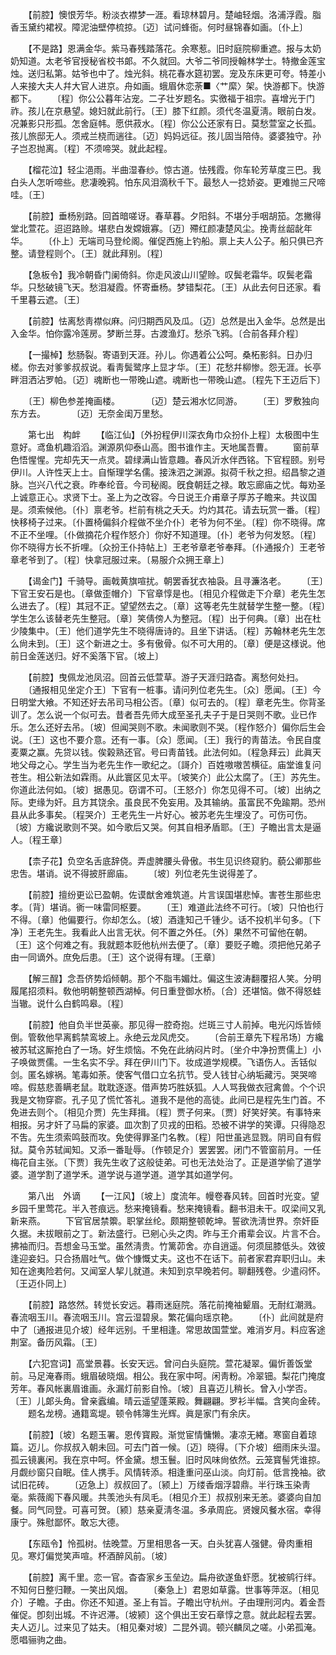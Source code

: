<!-- { "loadSidebar": true } -->
　　【前腔】懊恨芳华。粉淡衣襟梦一涯。看琼林碧月。楚岫轻烟。洛浦浮霞。脂香玉黛约裙衩。障泥油壁停梳掠。〔迈〕试问蜂衙。何时昼锦春如画。〔仆上〕 

　　【不是路】恩满金华。紫马春残踏落花。余寒惹。旧时庭院柳重遮。报与太奶奶知道。太老爷官授秘省校书郞。不久就回。大爷二爷同授翰林学士。特撤金莲宝烛。送归私第。姑爷也中了。烛光斜。桃花春水筵初罢。宠及东床更可夸。特差小人来接大夫人幷大官人进京。舟如画。蛾眉休恋荼■〈艹縻〉架。快游都下。快游都下。 
　　〔程〕你公公暮年沾宠。二子壮岁题名。实徼福于祖宗。喜增光于门祚。孩儿在京悬望。媳妇就此前行。〔王〕膝下红颜。须代冬温夏淸。眼前白发。况兼影只形孤。怎舍庭帏。愿供菽水。〔程〕你公公还家有日。莫愁萱室之长孤。孩儿旅邸无人。须戒兰桡而遄往。〔迈〕妈妈远征。孩儿固当陪侍。婆婆独守。孙子岂忍抛离。〔程〕不须啼哭。就此起程。 

　　【榴花泣】轻尘浥雨。半曲湿春纱。惊古道。怯残霞。你车轮芳草度三巴。我白头人怎听啼些。悲凄晚鸦。怕东风泪滴秋千下。最愁人一捻娇姿。更难抛三尺啼哇。〔王〕 

　　【前腔】垂杨别路。回首暗嗟讶。春草暮。夕阳斜。不堪分手咽胡笳。怎撇得堂北萱花。迢迢路赊。堪悲白发嫦娥寡。〔迈〕殢红颜凄楚风尘。挽靑丝龆龀年华。 
　　〔仆上〕无端司马登纶阁。催促西施上钓船。禀上夫人公子。船只俱已齐整。请登程则个。〔王〕就此拜别。〔程〕 

　　【急板令】我冷朝昏门阑倚斜。你走风波山川望赊。叹鬓老霜华。叹鬓老霜华。只愁破镜飞天。愁泪凝霞。怀寄垂杨。梦错梨花。〔王〕从此去何日还家。看千里暮云遮。〔王〕 

　　【前腔】怯离愁靑襟似麻。问归期西风及瓜。〔迈〕总然是出入金华。总然是出入金华。怕你露冷莲房。梦断兰芽。古渡渔灯。愁杀飞鸦。〔合前各拜介程〕 

　　【一撮棹】愁肠裂。寄语到天涯。孙儿。你遇着公公呵。桑柘影斜。日办归槎。你去对爹爹叔叔说。看靑鬓鹭序上显才华。〔王〕花愁幷柳惨。怨无涯。长亭畔泪洒沾罗帕。〔迈〕魂断也一带晚山遮。魂断也一带晚山遮。〔程先下王迈后下〕 

　　〔王〕柳色参差掩画楼。　　　　〔迈〕楚云湘水忆同游。 
　　〔王〕罗敷独向东方去。　　　　〔迈〕无奈金闺万里愁。 

　　第七出　构衅 
　　【临江仙】〔外扮程伊川深衣角巾众扮仆上程〕太极图中生意好。鸢鱼机趣滔滔。渊源夙仰泰山高。图书谁作主。天地属吾曹。 
　　窗前草色悟惺惺。完却先天一点灵。碧绿满山皆意趣。春风沂水伴西铭。下官程颐。别号伊川。人许性天上士。自惭理学名儒。接洙泗之渊源。拟荷千秋之担。绍昌黎之道脉。岂兴八代之衰。昨奉纶音。今司秘阁。旣食朝廷之禄。敢忘廊庙之忧。每劝圣上诚意正心。求贤下士。圣上为之改容。今日说王介甫章子厚苏子瞻来。共议国是。须索候他。〔仆〕禀老爷。栏前有桃之夭夭。灼灼其花。请去玩赏一番。〔程〕快移椅子过来。〔仆置椅偏斜介程做不坐介仆〕老爷为何不坐。〔程〕你不晓得。席不正不坐哩。〔仆做摘花介程作怒介〕你好不知道理。〔仆〕老爷为何发怒。〔程〕你不晓得方长不折哩。〔众扮王仆持帖上〕王老爷章老爷奉拜。〔仆通报介〕王老爷章老爷到了。〔程〕快拿冠服过来。〔易服介众拥王章上〕 

　　【谒金门】千骑导。画戟黄旗喧扰。朝罢香犹衣袖袅。且寻濂洛老。 
　　〔王〕下官王安石是也。〔章做歪帽介〕下官章惇是也。〔相见介程做走下介章〕老先生怎么进去了。〔程〕其冠不正。望望然去之。〔章〕这等老先生就替学生整一整。〔程〕学生怎么该替老先生整冠。〔章〕笑倩傍人为整冠。〔程〕出于何典。〔章〕出在杜少陵集中。〔王〕他们道学先生不晓得唐诗的。且坐下讲话。〔程〕苏翰林老先生怎么尙未到。〔王〕这个新进之士。多有傲骨。似不可大用的。〔章〕便是这様说。他前日金莲送归。好不奚落下官。〔坡上〕 

　　【前腔】曳佩龙池凤沼。回首云低萱草。游子天涯归路杳。离愁何处扫。 
　　〔通报相见坐定介王〕下官有一桩事。请问列位老先生。〔众〕愿闻。〔王〕今日明堂大飨。不知还好去吊司马相公否。〔章〕似可去的。〔程〕章老先生。你背圣训了。怎么说一个似可去。昔者吾先师大成至圣孔夫子于是日哭则不歌。业已作乐。怎么还好去吊。〔坡〕但闻哭则不歌。未闻歌则不哭。〔程作怒介〕偏你后生会说。〔王〕这也不要介意。还有一事。〔众〕愿闻。〔王〕我行的靑苗法。令民自度麦粟之赢。先贷以钱。俟榖熟还官。号曰靑苗钱。此法何如。〔程急拜云〕此眞天地父母之心。学生当为老先生作一歌纪之。〔謌介〕百姓嗷嗷苦横征。庙堂谁复问苍生。相公新法如霖雨。从此寰区见太平。〔坡笑介〕此公太腐了。〔王〕苏先生。你道此法何如。〔坡〕据愚见。窃谓不可。〔王怒介〕你怎见得不可。〔坡〕出纳之际。吏缘为奸。且方其饶余。虽良民不免妄用。及其输纳。虽富民不免踰期。恐州县从此多事矣。〔程哭介〕王老先生一片好心。被苏老先生埋没了。可伤可伤。〔坡〕方纔说歌则不哭。如今歌后又哭。何其自相矛盾耶。〔王〕子瞻出言太是逼人。〔程王章〕 

　　【柰子花】负空名舌底辞侥。弄虚脾腰头骨傲。书生见识终窥豹。藐公卿那些忠吿。堪诮。说不得披肝廊庙。 
　　〔坡〕列位老先生说得差了。 

　　【前腔】擅纷更讼已盈朝。佐谟猷舍难筑道。片言误国堪悲悼。害苍生那些忠孝。〔背〕堪诮。衠一味雷同枢要。 
　　〔王〕难道此法终不可行。〔坡〕只怕也行不得。〔章〕他偏要行。你却怎么。〔坡〕酒逢知己千锺少。话不投机半句多。〔下净〕王老先生。我看此人出言无状。何不置之外任。〔外〕果然不可留他在朝。〔王〕这个何难之有。我就题本贬他杭州去便了。〔章〕要贬子瞻。须把他兄弟子由一同谪外。庶免后患。〔王〕这个说得有理。〔王章〕 

　　【解三酲】念吾侪势熖倾朝。那个不脂韦媚灶。偏这生波涛翻覆招人笑。分明履尾招须料。敎他明朝整顿西湖棹。何日重登御水桥。〔合〕还堪恼。做不得怒蛙当辙。说什么白鹤鸣皋。〔程〕 

　　【前腔】他自负半世英豪。那见得一腔奇抱。烂斑三寸人前掉。电光闪烁皆倾倒。管敎他早离鹤禁鸾坡上。永绝云龙风虎交。 
　　〔合前王章先下程吊场〕方纔被苏轼这厮抢白了一场。好生烦恼。不免在此纳闷片时。〔坐介中净扮贾儒上〕小子唤做贾儒。一生名实不孚。拜在伊川门下。妆成道学规模。飞语伤人。舌铦似剑。匿名嫁祸。笔毒如荼。使客气借口立名抗节。受人钱甘心纳垢藏污。哭哭啼啼。假慈悲善瞒老鼠。耽耽逐逐。借声势巧胜妖狐。人人骂我做衣冠禽兽。个个识我是文物穿窬。孔子见了慌忙答礼。道我不是他的高徒。此间已是程先生门首。不免进去则个。〔相见介贾〕先生拜揖。〔程〕贾子何来。〔贾〕好笑好笑。有事特来相报。另才奸了马扁的家婆。皿次割了贝戎的田稻。恐被不讲学的笑谭。只得隐忍不吿。先生须索鸣鼓而攻。免使得罪圣门名教。〔程〕阳世虽逃显戮。阴司自有假狱。莫令苏轼闻知。又添一番耻辱。〔作顿足介〕罢罢罢。闭门不管窗前月。一任梅花自主张。〔下贾〕我先生收了这般徒弟。可也无法处治了。正是道学偷了道学婆。道学割了道学禾。道学说与道学道。道学其如道学何。 


　　第八出　外谪 
　　【一江风】〔坡上〕度流年。幔卷春风转。回首时光变。望乡园千里莺花。半入苍痕远。愁来掩镜看。愁来掩镜看。翻书泪未干。叹梁间又乳新来燕。 
　　下官官居禁籞。职掌丝纶。颇期整顿乾坤。誓欲洗淸世界。奈奸臣久据。未拔眼前之丁。新法盛行。已剜心头之肉。昨与王介甫辈会议。片言不合。拂袖而归。吾想金马玉堂。虽然淸贵。竹篱茆舍。亦自逍遥。何须屈膝低头。效彼逢迎妾妇。只合扬眉吐气。做个慷慨丈夫。这也不在话下。前者家君弃职归山。未知在途夷险若何。又闻室人挈儿就道。未知到京早晚若何。聊翻残卷。少遣闷怀。〔王迈仆同上〕 

　　【前腔】路悠然。转觉长安远。暮雨迷庭院。落花前掩袖颦眉。无耐红潮溅。春流咽玉川。春流咽玉川。宫云湿碧泉。繁花偏向瑶京艳。 
　　〔仆〕此间就是府中了〔通报进见介坡〕经年远别。千里相逢。常思故国萱堂。难消岁月。料应客途荆室。备历风霜。〔王〕 

　　【六犯宫词】高堂景暮。长安天远。曾问白头庭院。萱花凝翠。偏忻善饭堂前。马足淹春雨。蛾眉破晓烟。相公。我在家中呵。闲靑粉。冷翠钿。梨花门掩度芳年。春风帐裏眉谁画。永漏灯前影自怜。〔坡〕且喜迈儿稍长。曾入小学否。〔王〕儿郞头角。曾亲蠧编。晴云遥望蓬莱殿。舞翩翩。罗衫半幅。含笑向金砖。 
　　题名龙榜。通籍鸾堤。顿令帏簿生光辉。眞是家门有余庆。 

　　【前腔】〔坡〕名题玉署。恩传寳殿。渐觉宦情慵懒。凄凉无緖。寒窗自着琼篇。迈儿。你叔叔入朝未回。可去门首一候。〔迈〕晓得。〔下介坡〕细雨床头湿。孤云镜裏闲。我在京中呵。怀金黛。想玉鬟。旧时风味尙依然。云笼寳髻凭谁掠。月觑纱窗只自眠。佳人携手。风情转添。相逢重问巫山淡。向灯前。低言挽袖。欲试旧花砖。 
　　〔迈急上〕叔叔回了。〔颍上〕万缕香烟浮碧鼎。半行珠玉染靑毫。紫薇阁下春风暖。共羡池头有凤毛。〔相见介王〕叔叔别来无恙。婆婆向自加餐。同气同登。可喜可贺。〔颍〕慈亲夏淸冬温。多承周庇。贤嫂风餐水宿。幸得康宁。殊慰鄙怀。敢忘大德。 

　　【东瓯令】怜孤树。怯晚萱。万里相思各一天。白头犹喜人强健。骨肉重相见。寒灯偏觉笑声喧。杯酒醉风前。〔坡〕 

　　【前腔】离千里。恋一官。杳杳家乡玉垒边。扁舟欲遂鱼虾愿。犹被鹓行绊。不知何日整归鞭。一笑出风烟。 
　　〔秦急上〕君恩如草露。世事等萍沤。〔相见介〕子瞻。子由。你还不知道。圣上有旨。子瞻出守杭州。子由理刑河内。着金吾催促。卽刻出城。不许迟滞。〔坡颍〕这个俱出王安石章惇之意。就此起程去罢。夫人迈儿。过来见了姑夫。〔相见秦对坡〕二昆外调。顿兴麟凤之嗟。小弟孤淹。愿唱骊驹之曲。 

